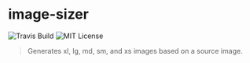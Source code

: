 # image-sizer

![Travis Build](https://img.shields.io/travis/redhair/image-sizer)
![MIT License](https://img.shields.io/github/license/redhair/image-sizer)

> Generates xl, lg, md, sm, and xs images based on a source image.
